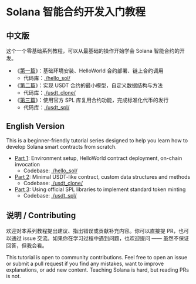 # Solana 智能合约开发入门教程

## 中文版

这个一个零基础系列教程，可以从最基础的操作开始学会 Solana 智能合约的开发。

- 《[第一篇](./Solana智能合约开发入门教程（一）.md)》：基础环境安装、HelloWorld 合约部署、链上合约调用
  - 代码库：[./hello_sol/](./hello_sol/)
- 《[第二篇](./Solana智能合约开发入门教程（二）.md)》：实现 USDT 合约的最小模型，自定义数据结构与方法
  - 代码库：[./usdt_clone/](./usdt_clone/)
- 《[第三篇](./Solana智能合约开发入门教程（三）.md)》：使用官方 SPL 库复用合约功能，完成标准化代币的发行
  - 代码库：[./usdt_spl/](./usdt_spl/)

## English Version

This is a beginner-friendly tutorial series designed to help you learn how to develop Solana smart contracts from scratch.

- [Part 1](./Getting%20Started%20with%20Solana%20Smart%20Contract%20Development%20(Part%201).md): Environment setup, HelloWorld contract deployment, on-chain invocation  
  - Codebase: [./hello_sol/](./hello_sol/)
- [Part 2](./Getting%20Started%20with%20Solana%20Smart-Contract%20Development%20(Part%202).md): Minimal USDT-like contract, custom data structures and methods  
  - Codebase: [./usdt_clone/](./usdt_clone/)
- [Part 3](./Getting%20Started%20with%20Solana%20Smart-Contract%20Development%20(Part%203).md): Using official SPL libraries to implement standard token minting  
  - Codebase: [./usdt_spl/](./usdt_spl/)

## 说明 / Contributing
欢迎对本系列教程提出建议、指出错误或贡献补充内容。你可以直接提 PR，也可以通过 issue 交流。如果你在学习过程中遇到问题，也欢迎提问 —— 虽然不保证回答，但我会看。

This tutorial is open to community contributions. Feel free to open an issue or submit a pull request if you find any mistakes, want to improve explanations, or add new content. Teaching Solana is hard, but reading PRs is not.

